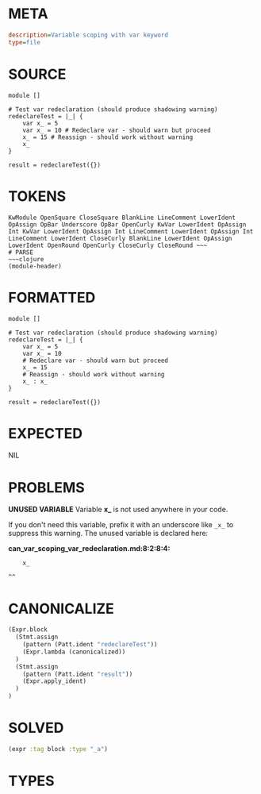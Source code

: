# META
~~~ini
description=Variable scoping with var keyword
type=file
~~~
# SOURCE
~~~roc
module []

# Test var redeclaration (should produce shadowing warning)
redeclareTest = |_| {
	var x_ = 5
	var x_ = 10 # Redeclare var - should warn but proceed
	x_ = 15 # Reassign - should work without warning
	x_
}

result = redeclareTest({})
~~~
# TOKENS
~~~text
KwModule OpenSquare CloseSquare BlankLine LineComment LowerIdent OpAssign OpBar Underscore OpBar OpenCurly KwVar LowerIdent OpAssign Int KwVar LowerIdent OpAssign Int LineComment LowerIdent OpAssign Int LineComment LowerIdent CloseCurly BlankLine LowerIdent OpAssign LowerIdent OpenRound OpenCurly CloseCurly CloseRound ~~~
# PARSE
~~~clojure
(module-header)
~~~
# FORMATTED
~~~roc
module []

# Test var redeclaration (should produce shadowing warning)
redeclareTest = |_| {
	var x_ = 5
	var x_ = 10
	# Redeclare var - should warn but proceed
	x_ = 15
	# Reassign - should work without warning
	x_ : x_
}

result = redeclareTest({})
~~~
# EXPECTED
NIL
# PROBLEMS
**UNUSED VARIABLE**
Variable **x_** is not used anywhere in your code.

If you don't need this variable, prefix it with an underscore like `_x_` to suppress this warning.
The unused variable is declared here:

**can_var_scoping_var_redeclaration.md:8:2:8:4:**
```roc
	x_
```
	^^


# CANONICALIZE
~~~clojure
(Expr.block
  (Stmt.assign
    (pattern (Patt.ident "redeclareTest"))
    (Expr.lambda (canonicalized))
  )
  (Stmt.assign
    (pattern (Patt.ident "result"))
    (Expr.apply_ident)
  )
)
~~~
# SOLVED
~~~clojure
(expr :tag block :type "_a")
~~~
# TYPES
~~~roc
~~~

